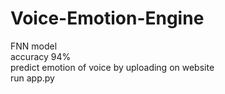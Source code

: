 # Voice-Emotion-Engine

FNN model<br>
accuracy 94%<br>
predict emotion of voice by uploading on website<br>
run app.py

